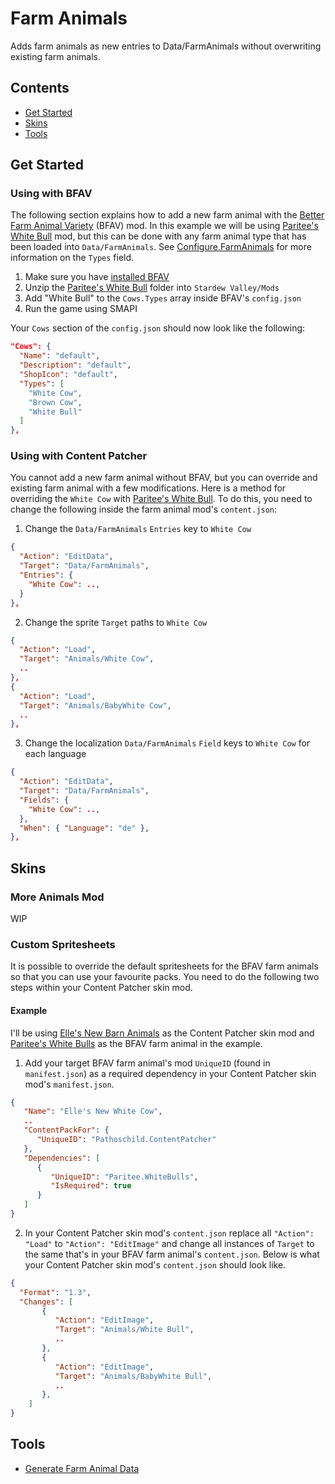 # Farm Animals

Adds farm animals as new entries to Data/FarmAnimals without overwriting existing farm animals.

## Contents

- [Get Started](#get-started)
- [Skins](#skins)
- [Tools](#tools)

## Get Started

### Using with BFAV

The following section explains how to add a new farm animal with the [Better Farm Animal Variety](https://www.nexusmods.com/stardewvalley/mods/3296) (BFAV) mod. In this example we will be using [Paritee's White Bull](https://www.nexusmods.com/stardewvalley/mods/3298) mod, but this can be done with any farm animal type that has been loaded into `Data/FarmAnimals`. See [Configure.FarmAnimals](https://github.com/paritee/Better-Farm-Animal-Variety/blob/master/README.md#farmanimals) for more information on the `Types` field.

1. Make sure you have [installed BFAV](https://github.com/paritee/Better-Farm-Animal-Variety/blob/master/README.md#install)
2. Unzip the [Paritee's White Bull](https://www.nexusmods.com/stardewvalley/mods/3298) folder into `Stardew Valley/Mods`
3. Add "White Bull" to the `Cows.Types` array inside BFAV's `config.json`
4. Run the game using SMAPI

Your `Cows` section of the `config.json` should now look like the following:

```json
"Cows": {
  "Name": "default",
  "Description": "default",
  "ShopIcon": "default",
  "Types": [
    "White Cow",
    "Brown Cow",
    "White Bull"
  ]
},
```

### Using with Content Patcher

You cannot add a new farm animal without BFAV, but you can override and existing farm animal with a few modifications. Here is a method for overriding the `White Cow` with [Paritee's White Bull](https://www.nexusmods.com/stardewvalley/mods/3298). To do this, you need to change the following inside the farm animal mod's `content.json`:

1. Change the `Data/FarmAnimals` `Entries` key to `White Cow`

```json
{
  "Action": "EditData",
  "Target": "Data/FarmAnimals",
  "Entries": {
    "White Cow": ..,
  }
},
```

2. Change the sprite `Target` paths to `White Cow`

```json
{
  "Action": "Load",
  "Target": "Animals/White Cow",
  ..
},
{
  "Action": "Load",
  "Target": "Animals/BabyWhite Cow",
  ..
},
```

3. Change the localization `Data/FarmAnimals` `Field` keys to `White Cow` for each language

```json
{
  "Action": "EditData",
  "Target": "Data/FarmAnimals",
  "Fields": {
    "White Cow": ..,
  },
  "When": { "Language": "de" },
},
```

## Skins

###  More Animals Mod

WIP

### Custom Spritesheets

It is possible to override the default spritesheets for the BFAV farm animals so that you can use your favourite packs. You need to do the following two steps within your Content Patcher skin mod.

#### Example

I'll be using [Elle's New Barn Animals](https://www.nexusmods.com/stardewvalley/mods/3167) as the Content Patcher skin mod and [Paritee's White Bulls](https://www.nexusmods.com/stardewvalley/mods/3298) as the BFAV farm animal in the example.

1. Add your target BFAV farm animal's mod `UniqueID` (found in `manifest.json`) as a required dependency in your Content Patcher skin mod's `manifest.json`.

```json
{
   "Name": "Elle's New White Cow",
   ..
   "ContentPackFor": {
      "UniqueID": "Pathoschild.ContentPatcher"
   },
   "Dependencies": [
      {
         "UniqueID": "Paritee.WhiteBulls",
         "IsRequired": true
      }
   ]
}
```

2. In your Content Patcher skin mod's `content.json` replace all `"Action": "Load"` to `"Action": "EditImage"` and change all instances of `Target` to the same that's in your BFAV farm animal's `content.json`. Below is what your Content Patcher skin mod's `content.json` should look like.

```json
{
  "Format": "1.3",
  "Changes": [
       {
          "Action": "EditImage",
          "Target": "Animals/White Bull",
          ..
       },
       {
          "Action": "EditImage",
          "Target": "Animals/BabyWhite Bull",
          ..
       },
    ]
}
```

## Tools

- [Generate Farm Animal Data](https://paritee.github.io/#generate-data-farmanimals-entry)
